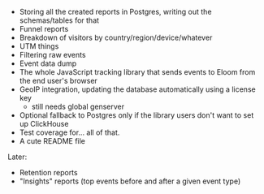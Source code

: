 - Storing all the created reports in Postgres, writing out the schemas/tables for that
- Funnel reports
- Breakdown of visitors by country/region/device/whatever
- UTM things
- Filtering raw events
- Event data dump
- The whole JavaScript tracking library that sends events to Eloom from the end user's browser
- GeoIP integration, updating the database automatically using a license key
    - still needs global genserver
- Optional fallback to Postgres only if the library users don't want to set up ClickHouse
- Test coverage for... all of that.
- A cute README file

Later:

- Retention reports
- "Insights" reports (top events before and after a given event type)
